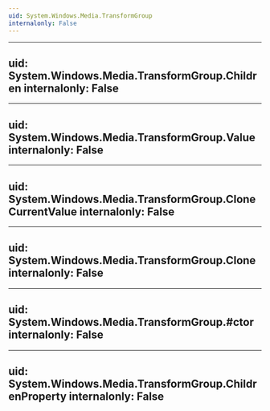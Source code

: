 ```yaml
---
uid: System.Windows.Media.TransformGroup
internalonly: False
---
```


---
uid: System.Windows.Media.TransformGroup.Children
internalonly: False
---

---
uid: System.Windows.Media.TransformGroup.Value
internalonly: False
---

---
uid: System.Windows.Media.TransformGroup.CloneCurrentValue
internalonly: False
---

---
uid: System.Windows.Media.TransformGroup.Clone
internalonly: False
---

---
uid: System.Windows.Media.TransformGroup.#ctor
internalonly: False
---

---
uid: System.Windows.Media.TransformGroup.ChildrenProperty
internalonly: False
---
